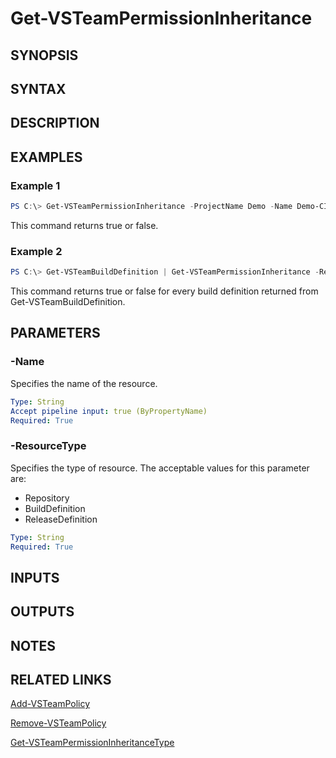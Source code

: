 <!-- #include "./common/header.md" -->

# Get-VSTeamPermissionInheritance

## SYNOPSIS

<!-- #include "./synopsis/Get-VSTeamPermissionInheritance.md" -->

## SYNTAX

## DESCRIPTION

<!-- #include "./synopsis/Get-VSTeamPermissionInheritance.md" -->

## EXAMPLES

### Example 1

```powershell
PS C:\> Get-VSTeamPermissionInheritance -ProjectName Demo -Name Demo-CI -ResourceType BuildDefinition
```

This command returns true or false.

### Example 2

```powershell
PS C:\> Get-VSTeamBuildDefinition | Get-VSTeamPermissionInheritance -ResourceType BuildDefinition
```

This command returns true or false for every build definition returned from Get-VSTeamBuildDefinition.

## PARAMETERS

<!-- #include "./params/projectName.md" -->

### -Name

Specifies the name of the resource.

```yaml
Type: String
Accept pipeline input: true (ByPropertyName)
Required: True
```

### -ResourceType

Specifies the type of resource. The acceptable values for this parameter are:

- Repository
- BuildDefinition
- ReleaseDefinition

```yaml
Type: String
Required: True
```

## INPUTS

## OUTPUTS

## NOTES

## RELATED LINKS

[Add-VSTeamPolicy](Add-VSTeamPolicy.md)

[Remove-VSTeamPolicy](Remove-VSTeamPolicy.md)

[Get-VSTeamPermissionInheritanceType](Get-VSTeamPermissionInheritanceType.md)
